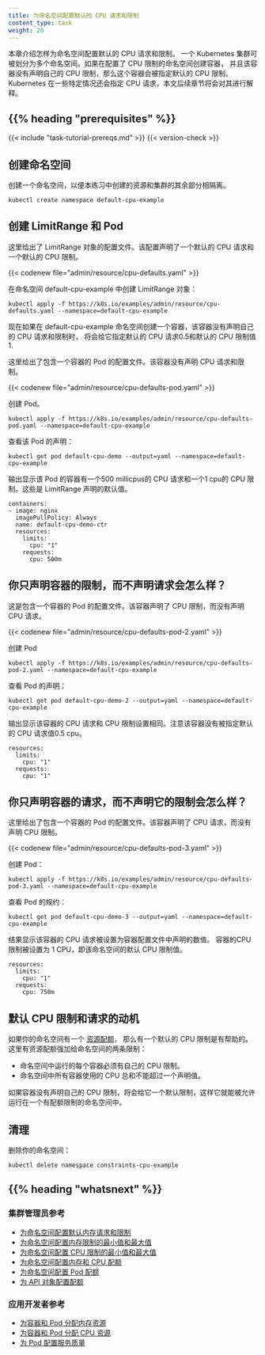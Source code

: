 ```yaml
---
title: 为命名空间配置默认的 CPU 请求和限制
content_type: task
weight: 20
---
```


<!--
title: Configure Default CPU Requests and Limits for a Namespace
content_type: task
weight: 20
-->

<!-- overview -->
<!--
This page shows how to configure default CPU requests and limits for a namespace.
A Kubernetes cluster can be divided into namespaces. If a Container is created in a namespace
that has a default CPU limit, and the Container does not specify its own CPU limit, then
the Container is assigned the default CPU limit. Kubernetes assigns a default CPU request
under certain conditions that are explained later in this topic.
-->
本章介绍怎样为命名空间配置默认的 CPU 请求和限制。
一个 Kubernetes 集群可被划分为多个命名空间。如果在配置了 CPU 限制的命名空间创建容器，
并且该容器没有声明自己的 CPU 限制，那么这个容器会被指定默认的 CPU 限制。
Kubernetes 在一些特定情况还会指定 CPU 请求，本文后续章节将会对其进行解释。

## {{% heading "prerequisites" %}}

{{< include "task-tutorial-prereqs.md" >}} {{< version-check >}}

<!-- steps -->

<!--
## Create a namespace

Create a namespace so that the resources you create in this exercise are
isolated from the rest of your cluster.
-->
## 创建命名空间

创建一个命名空间，以便本练习中创建的资源和集群的其余部分相隔离。

```shell
kubectl create namespace default-cpu-example
```

<!--
## Create a LimitRange and a Pod

Here's the configuration file for a LimitRange object. The configuration specifies
a default CPU request and a default CPU limit.
-->
## 创建 LimitRange 和 Pod

这里给出了 LimitRange 对象的配置文件。该配置声明了一个默认的 CPU 请求和一个默认的 CPU 限制。

{{< codenew file="admin/resource/cpu-defaults.yaml" >}}

<!--
Create the LimitRange in the default-cpu-example namespace:
-->
在命名空间 default-cpu-example 中创建 LimitRange 对象：

```shell
kubectl apply -f https://k8s.io/examples/admin/resource/cpu-defaults.yaml --namespace=default-cpu-example
```

<!--
Now if a Container is created in the default-cpu-example namespace, and the
Container does not specify its own values for CPU request and CPU limit,
the Container is given a default CPU request of 0.5 and a default
CPU limit of 1.

Here's the configuration file for a Pod that has one Container. The Container
does not specify a CPU request and limit.
-->
现在如果在 default-cpu-example 命名空间创建一个容器，该容器没有声明自己的 CPU 请求和限制时，
将会给它指定默认的 CPU 请求0.5和默认的 CPU 限制值1.

这里给出了包含一个容器的 Pod 的配置文件。该容器没有声明 CPU 请求和限制。

{{< codenew file="admin/resource/cpu-defaults-pod.yaml" >}}

<!--
Create the Pod.
-->
创建 Pod。

```shell
kubectl apply -f https://k8s.io/examples/admin/resource/cpu-defaults-pod.yaml --namespace=default-cpu-example
```

<!--
View the Pod's specification:
-->
查看该 Pod 的声明：

```shell
kubectl get pod default-cpu-demo --output=yaml --namespace=default-cpu-example
```

<!--
The output shows that the Pod's Container has a CPU request of 500 millicpus and
a CPU limit of 1 cpu. These are the default values specified by the LimitRange.
-->
输出显示该 Pod 的容器有一个500 millicpus的 CPU 请求和一个1 cpu的 CPU 限制。这些是 LimitRange 声明的默认值。

```shell
containers:
- image: nginx
  imagePullPolicy: Always
  name: default-cpu-demo-ctr
  resources:
    limits:
      cpu: "1"
    requests:
      cpu: 500m
```

<!--
## What if you specify a Container's limit, but not its request?

Here's the configuration file for a Pod that has one Container. The Container
specifies a CPU limit, but not a request:
-->
## 你只声明容器的限制，而不声明请求会怎么样？

这是包含一个容器的 Pod 的配置文件。该容器声明了 CPU 限制，而没有声明 CPU 请求。

{{< codenew file="admin/resource/cpu-defaults-pod-2.yaml" >}}

<!--
Create the Pod:
-->
创建 Pod

```shell
kubectl apply -f https://k8s.io/examples/admin/resource/cpu-defaults-pod-2.yaml --namespace=default-cpu-example
```

<!--
View the Pod specification:
-->
查看 Pod 的声明：

```
kubectl get pod default-cpu-demo-2 --output=yaml --namespace=default-cpu-example
```

<!--
The output shows that the Container's CPU request is set to match its CPU limit.
Notice that the Container was not assigned the default CPU request value of 0.5 cpu.
-->
输出显示该容器的 CPU 请求和 CPU 限制设置相同。注意该容器没有被指定默认的 CPU 请求值0.5 cpu。

```
resources:
  limits:
    cpu: "1"
  requests:
    cpu: "1"
```

<!--
## What if you specify a Container's request, but not its limit?

Here's the configuration file for a Pod that has one Container. The Container
specifies a CPU request, but not a limit:
-->
## 你只声明容器的请求，而不声明它的限制会怎么样？

这里给出了包含一个容器的 Pod 的配置文件。该容器声明了 CPU 请求，而没有声明 CPU 限制。

{{< codenew file="admin/resource/cpu-defaults-pod-3.yaml" >}}

<!--
Create the Pod:
-->
创建 Pod：

```shell
kubectl apply -f https://k8s.io/examples/admin/resource/cpu-defaults-pod-3.yaml --namespace=default-cpu-example
```

<!--
View the Pod specification:
-->
查看 Pod 的规约：

```
kubectl get pod default-cpu-demo-3 --output=yaml --namespace=default-cpu-example
```

<!--
The output shows that the Container's CPU request is set to the value specified in the
Container's configuration file. The Container's CPU limit is set to 1 cpu, which is the
default CPU limit for the namespace.
-->
结果显示该容器的 CPU 请求被设置为容器配置文件中声明的数值。
容器的CPU限制被设置为 1 CPU，即该命名空间的默认 CPU 限制值。

```
resources:
  limits:
    cpu: "1"
  requests:
    cpu: 750m
```

<!--
## Motivation for default CPU limits and requests

If your namespace has a
[resource quota](/docs/tasks/administer-cluster/manage-resources/quota-memory-cpu-namespace/),
it is helpful to have a default value in place for CPU limit.
Here are two of the restrictions that a resource quota imposes on a namespace:

* Every Container that runs in the namespace must have its own CPU limit.
* The total amount of CPU used by all Containers in the namespace must not exceed a specified limit.

If a Container does not specify its own CPU limit, it is given the default limit, and then
it can be allowed to run in a namespace that is restricted by a quota.
-->
## 默认 CPU 限制和请求的动机

如果你的命名空间有一个
[资源配额](/zh/docs/tasks/administer-cluster/manage-resources/quota-memory-cpu-namespace/)，
那么有一个默认的 CPU 限制是有帮助的。这里有资源配额强加给命名空间的两条限制：

* 命名空间中运行的每个容器必须有自己的 CPU 限制。
* 命名空间中所有容器使用的 CPU 总和不能超过一个声明值。

如果容器没有声明自己的 CPU 限制，将会给它一个默认限制，这样它就能被允许运行在一个有配额限制的命名空间中。

<!--
## Clean up

Delete your namespace:

```shell
kubectl delete namespace default-cpu-example
```
-->
## 清理

删除你的命名空间：

```shell
kubectl delete namespace constraints-cpu-example
```

## {{% heading "whatsnext" %}}

<!--
### For cluster administrators

* [Configure Default Memory Requests and Limits for a Namespace](/docs/tasks/administer-cluster/memory-default-namespace/)
* [Configure Minimum and Maximum Memory Constraints for a Namespace](/docs/tasks/administer-cluster/memory-constraint-namespace/)
* [Configure Minimum and Maximum CPU Constraints for a Namespace](/docs/tasks/administer-cluster/cpu-constraint-namespace/)
* [Configure Memory and CPU Quotas for a Namespace](/docs/tasks/administer-cluster/quota-memory-cpu-namespace/)
* [Configure a Pod Quota for a Namespace](/docs/tasks/administer-cluster/quota-pod-namespace/)
* [Configure Quotas for API Objects](/docs/tasks/administer-cluster/quota-api-object/)
-->
### 集群管理员参考

* [为命名空间配置默认内存请求和限制](/zh/docs/tasks/administer-cluster/manage-resources/memory-default-namespace/)
* [为命名空间配置内存限制的最小值和最大值](/zh/docs/tasks/administer-cluster/manage-resources/memory-constraint-namespace/)
* [为命名空间配置 CPU 限制的最小值和最大值](/zh/docs/tasks/administer-cluster/manage-resources/cpu-constraint-namespace/)
* [为命名空间配置内存和 CPU 配额](/zh/docs/tasks/administer-cluster/manage-resources/quota-memory-cpu-namespace/)
* [为命名空间配置 Pod 配额](/zh/docs/tasks/administer-cluster/manage-resources/quota-pod-namespace/)
* [为 API 对象配置配额](/zh/docs/tasks/administer-cluster/quota-api-object/)

<!--
### For app developers

* [Assign Memory Resources to Containers and Pods](/docs/tasks/configure-pod-container/assign-memory-resource/)
* [Assign CPU Resources to Containers and Pods](/docs/tasks/configure-pod-container/assign-cpu-resource/)
* [Configure Quality of Service for Pods](/docs/tasks/configure-pod-container/quality-service-pod/)
-->
### 应用开发者参考

* [为容器和 Pod 分配内存资源](/zh/docs/tasks/configure-pod-container/assign-memory-resource/)
* [为容器和 Pod 分配 CPU 资源](/zh/docs/tasks/configure-pod-container/assign-cpu-resource/)
* [为 Pod 配置服务质量](/zh/docs/tasks/configure-pod-container/quality-service-pod/)


